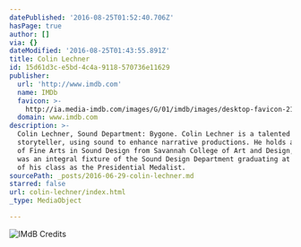 ```yaml
---
datePublished: '2016-08-25T01:52:40.706Z'
hasPage: true
author: []
via: {}
dateModified: '2016-08-25T01:43:55.891Z'
title: Colin Lechner
id: 15d61d3c-e5bd-4c4a-9118-570736e11629
publisher:
  url: 'http://www.imdb.com'
  name: IMDb
  favicon: >-
    http://ia.media-imdb.com/images/G/01/imdb/images/desktop-favicon-2165806970._CB270901283_.ico
  domain: www.imdb.com
description: >-
  Colin Lechner, Sound Department: Bygone. Colin Lechner is a talented
  storyteller, using sound to enhance narrative productions. He holds a Masters
  of Fine Arts in Sound Design from Savannah College of Art and Design, where he
  was an integral fixture of the Sound Design Department graduating at the top
  of his class as the Presidential Medalist.
sourcePath: _posts/2016-06-29-colin-lechner.md
starred: false
url: colin-lechner/index.html
_type: MediaObject

---
```

![IMdB Credits](https://the-grid-user-content.s3-us-west-2.amazonaws.com/c8c73ac0-cbad-407c-b9ec-024da0acce19.jpg)